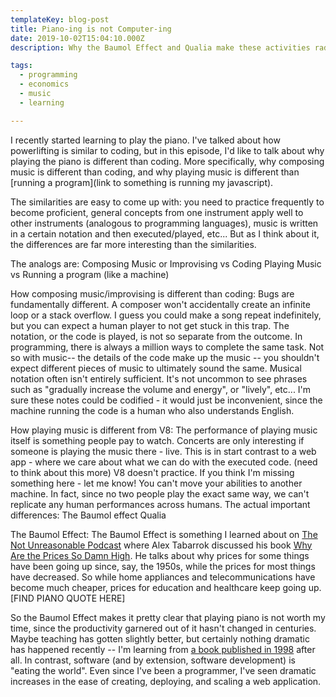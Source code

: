 ```yaml
---
templateKey: blog-post
title: Piano-ing is not Computer-ing
date: 2019-10-02T15:04:10.000Z
description: Why the Baumol Effect and Qualia make these activities radically different.

tags:
  - programming
  - economics
  - music
  - learning

---
```


I recently started learning to play the piano.  I've talked about how powerlifting is similar to coding, but in this episode, I'd like to talk about why playing the piano is different than coding.  More specifically, why composing music is different than coding, and why playing music is different than [running a program](link to something is running my javascript).

The similarities are easy to come up with: you need to practice frequently to become proficient, general concepts from one instrument apply well to other instruments (analogous to programming languages), music is written in a certain notation and then executed/played, etc...  But as I think about it, the differences are far more interesting than the similarities.

The analogs are: 
	Composing Music or Improvising vs Coding
	Playing Music vs Running a program (like a machine)


How composing music/improvising is different than coding:
	Bugs are fundamentally different.  A composer won't accidentally create an infinite loop or a stack overflow.  I guess you could make a song repeat indefinitely, but you can expect a human player to not get stuck in this trap.
	The notation, or the code is played, is not so separate from the outcome.  In programming, there is always a million ways to complete the same task.  Not so with music-- the details of the code make up the music -- you shouldn't expect different pieces of music to ultimately sound the same.
	Musical notation often isn't entirely sufficient.  It's not uncommon to see phrases such as "gradually increase the volume and energy", or "lively", etc...  I'm sure these notes could be codified - it would just be inconvenient, since the machine running the code is a human who also understands English.
	

How playing music is different from V8:
	The performance of playing music itself is something people pay to watch.  Concerts are only interesting if someone is playing the music there - live.  This is in start contrast to a web app - where we care about what we can do with the executed code. (need to think about this more)
	V8 doesn't practice.  If you think I'm missing something here - let me know!
	You can't move your abilities to another machine.  In fact, since no two people play the exact same way, we can't replicate any human performances across humans.
	The actual important differences:
		The Baumol effect
		Qualia

The Baumol Effect:
	The Baumol Effect is something I learned about on [The Not Unreasonable Podcast](https://www.stitcher.com/podcast/david-wright/the-not-unreasonable-podcast/e/62417129) where Alex Tabarrok discussed his book [Why Are the Prices So Damn High](https://www.mercatus.org/system/files/helland-tabarrok_why-are-the-prices-so-damn-high_v2.pdf).
He talks about why prices for some things have been going up since, say, the 1950s, while the prices for most things have decreased.  So while home appliances and telecommunications have become much cheaper, prices for education and healthcare keep going up.
	[FIND PIANO QUOTE HERE]

So the Baumol Effect makes it pretty clear that playing piano is not worth my time, since the productivity garnered out of it hasn't changed in centuries.  Maybe teaching has gotten slightly better, but certainly nothing dramatic has happened recently -- I'm learning from [a book published in 1998](https://www.amazon.com/gp/product/B00CXX7HEO/ref=ppx_yo_dt_b_asin_title_o04_s00?ie=UTF8&psc=1) after all.  In contrast, software (and by extension, software development) is "eating the world".  Even since I've been a programmer, I've seen dramatic increases in the ease of creating, deploying, and scaling a web application.